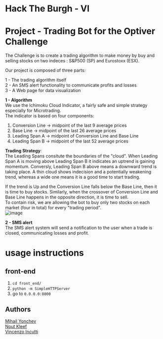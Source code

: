 # Hack The Burgh - VI
# Project - Trading Bot for the Optiver Challenge

The Challenge is to create a trading algorithm to make money by buy and selling stocks on two indeces : S&P500 (SP) and Eurostoxx (ESX).

Our project is composed of three parts:

1 - The trading algorithm itself  
2 - An SMS alert functionality to communicate profits and losses  
3 - A Web page for data visualization  


**1 - Algorithm**  
We use the Ichimoku Cloud Indicator, a fairly safe and simple strategy especially for Microtrading.  
The indicator is based on four components:  
1) Conversion Line -> midpoint of the last 9 average prices  
2) Base Line -> midpoint of the last 26 average prices  
3) Leading Span A -> midpoint of Conversion Line and Base Line  
4) Leading Span B -> midpoint of the last 52 average prices  

**Trading Strategy**:  
The Leading Spans consitute the boundaries of the "cloud". When Leading Span A is moving above Leading Span B it indicates an uptrend is gaining momentum. Conversly, Leading Span B above means a downward trend is taking place. A thin cloud shows indecision and a potentially weakening trend, whereas a wide one means it is a good time to start trading.  

If the trend is Up and the Conversion Line falls below the Base Line, then it is time to buy stocks. Similarly, when the crossover of Conversion Line and Base Line happens in the opposite direction, it is time to sell.  
To contain risk, we are allowing the bot to buy only two stocks on each market (four in total) for every "trading period".  
![image](https://user-images.githubusercontent.com/47427204/75623153-5ad41e80-5b9f-11ea-9f65-9c83af4024e7.png)  

**2 - SMS alert**  
The SMS alert system will send a notification to the user when a trade is closed, communicating losses and profit.


# usage instructions

## front-end
1) `cd front_end/`
2) `python -m SimpleHTTPServer`
3) go to `0.0.0.0:8000`  

## Authors  
[Mihail Yonchev](https://github.com/slaifan)  
[Nout Kleef](https://github.com/nout-kleef)   
[Vincenzo Incutti](https://github.com/enzo-inc)  
